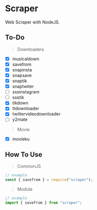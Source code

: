 # Scraper

Web Scraper with NodeJS.

## To-Do

> Downloaders

- [x] musicaldown
- [x] savefrom
- [x] snapinsta
- [x] snapsave
- [x] snaptik
- [x] snaptwiter
- [ ] sssinstagram
- [ ] ssstik
- [x] tikdown
- [x] ttdownloader
- [x] twittervideodownloader
- [ ] y2mate

> Movie

- [x] movieku

## How To Use

> CommonJS

```javascript
// example
const { savefrom } = require("scraper");
```

> Module

```javascript
// example
import { savefrom } from "scraper";
```
